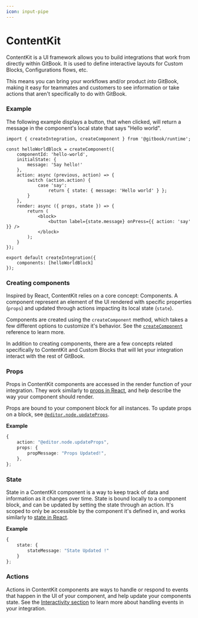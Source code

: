 ```yaml
---
icon: input-pipe
---
```


# ContentKit

ContentKit is a UI framework allows you to build integrations that work from directly within GitBook. It is used to define interactive layouts for Custom Blocks, Configurations flows, etc.

This means you can bring your workflows and/or product _into_ GitBook, making it easy for teammates and customers to see information or take actions that aren't specifically to do with GitBook.

### Example

The following example displays a button, that when clicked, will return a message in the component's local state that says "Hello world".

```tsx
import { createIntegration, createComponent } from '@gitbook/runtime';

const helloWorldBlock = createComponent({
    componentId: 'hello-world',
    initialState: {
        message: 'Say hello!'
    },
    action: async (previous, action) => {
        switch (action.action) {
            case 'say':
                return { state: { message: 'Hello world' } };
        }
    },
    render: async ({ props, state }) => {
        return (
            <block>
                <button label={state.message} onPress={{ action: 'say' }} />
            </block>
        );
    }
});

export default createIntegration({
    components: [helloWorldBlock]
});
```

### Creating components

Inspired by React, ContentKit relies on a core concept: Components. A component represent an element of the UI rendered with specific properties (`props`) and updated through actions impacting its local state (`state`).

Components are created using the `createComponent` method, which takes a few different options to customize it's behavior. See the [`createComponent`](../reference/createcomponent.md) reference to learn more.

In addition to creating components, there are a few concepts related specifically to ContentKit and Custom Blocks that will let your integration interact with the rest of GitBook.

### Props

Props in ContentKit components are accessed in the render function of your integration. They work similarly to [props in React](https://react.dev/learn/passing-props-to-a-component), and help describe the way your component should render.&#x20;

Props are bound to your component block for all instances. To update props on a block, see [`@editor.node.updateProps`](reference/actions.md).

**Example**

```typescript
{
    action: "@editor.node.updateProps",
    props: {
        propMessage: "Props Updated!",
    },
};
```

### State

State in a ContentKit component is a way to keep track of data and information as it changes over time. State is bound locally to a component block, and can be updated by setting the state through an action. It's scoped to only be accessible by the component it's defined in, and works similarly to [state in React](https://react.dev/learn/state-a-components-memory).

**Example**

```typescript
{ 
    state: { 
        stateMessage: "State Updated !" 
    } 
};
```

### Actions

Actions in ContentKit components are ways to handle or respond to events that happen in the UI of your component, and help update your components state. See the [Interactivity section](interactivity.md) to learn more about handling events in your integration.
